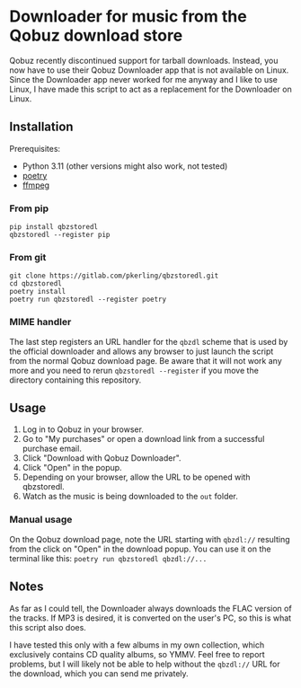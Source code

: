 Downloader for music from the Qobuz download store
==================================================

Qobuz recently discontinued support for tarball downloads.
Instead, you now have to use their Qobuz Downloader app that is not available on Linux.
Since the Downloader app never worked for me anyway and I like to use Linux, I have made this script to act as a replacement for the Downloader on Linux.

Installation
------------

Prerequisites:
* Python 3.11 (other versions might also work, not tested)
* [poetry](https://python-poetry.org/docs/)
* [ffmpeg](https://ffmpeg.org/)

### From pip

```
pip install qbzstoredl
qbzstoredl --register pip
```

### From git

```
git clone https://gitlab.com/pkerling/qbzstoredl.git
cd qbzstoredl
poetry install
poetry run qbzstoredl --register poetry
```

### MIME handler

The last step registers an URL handler for the `qbzdl` scheme that is used by the official downloader and allows any browser to just launch the script from the normal Qobuz download page.
Be aware that it will not work any more and you need to rerun `qbzstoredl --register` if you move the directory containing this repository.

Usage
-----

1. Log in to Qobuz in your browser.
1. Go to "My purchases" or open a download link from a successful purchase email.
1. Click "Download with Qobuz Downloader".
1. Click "Open" in the popup.
1. Depending on your browser, allow the URL to be opened with qbzstoredl.
1. Watch as the music is being downloaded to the `out` folder.

### Manual usage

On the Qobuz download page, note the URL starting with `qbzdl://` resulting from the click on "Open" in the download popup.
You can use it on the terminal like this: `poetry run qbzstoredl qbzdl://...`

Notes
-----

As far as I could tell, the Downloader always downloads the FLAC version of the tracks.
If MP3 is desired, it is converted on the user's PC, so this is what this script also does.

I have tested this only with a few albums in my own collection, which exclusively contains CD quality albums, so YMMV.
Feel free to report problems, but I will likely not be able to help without the `qbzdl://` URL for the download, which you can send me privately.
